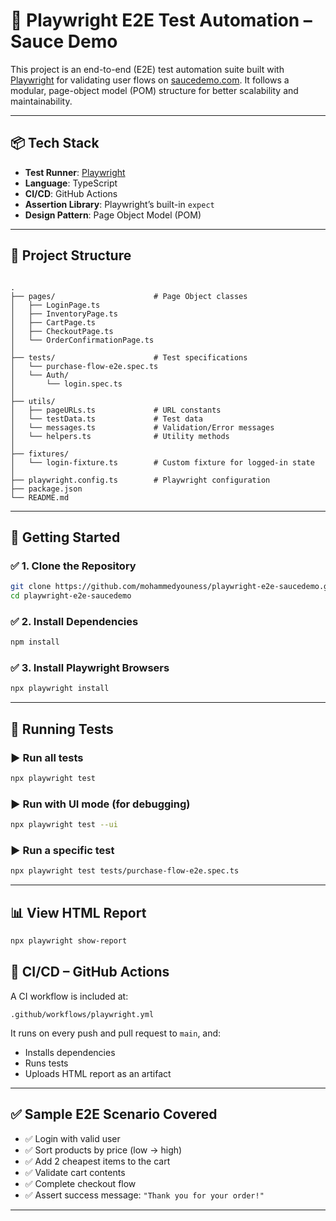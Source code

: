 # 🧪 Playwright E2E Test Automation – Sauce Demo

This project is an end-to-end (E2E) test automation suite built with [Playwright](https://playwright.dev/) for validating user flows on [saucedemo.com](https://www.saucedemo.com/). It follows a modular, page-object model (POM) structure for better scalability and maintainability.

---

## 📦 Tech Stack

- **Test Runner**: [Playwright](https://playwright.dev/)
- **Language**: TypeScript
- **CI/CD**: GitHub Actions
- **Assertion Library**: Playwright’s built-in `expect`
- **Design Pattern**: Page Object Model (POM)

---

## 📁 Project Structure

```

.
├── pages/                      # Page Object classes
│   ├── LoginPage.ts
│   ├── InventoryPage.ts
│   ├── CartPage.ts
│   ├── CheckoutPage.ts
│   └── OrderConfirmationPage.ts
│
├── tests/                      # Test specifications
│   └── purchase-flow-e2e.spec.ts
│   └── Auth/
│       └── login.spec.ts
│
├── utils/
│   ├── pageURLs.ts             # URL constants
│   └── testData.ts             # Test data
│   └── messages.ts             # Validation/Error messages
│   └── helpers.ts              # Utility methods
│
├── fixtures/
│   └── login-fixture.ts        # Custom fixture for logged-in state
│
├── playwright.config.ts        # Playwright configuration
├── package.json
└── README.md

```

---

## 🚀 Getting Started

### ✅ 1. Clone the Repository

```bash
git clone https://github.com/mohammedyouness/playwright-e2e-saucedemo.git
cd playwright-e2e-saucedemo
```

### ✅ 2. Install Dependencies

```bash
npm install
```

### ✅ 3. Install Playwright Browsers

```bash
npx playwright install
```

---

## 🧪 Running Tests

### ▶ Run all tests

```bash
npx playwright test
```

### ▶ Run with UI mode (for debugging)

```bash
npx playwright test --ui
```

### ▶ Run a specific test

```bash
npx playwright test tests/purchase-flow-e2e.spec.ts
```

---

## 📊 View HTML Report

```bash
npx playwright show-report
```

## 🔄 CI/CD – GitHub Actions

A CI workflow is included at:

```
.github/workflows/playwright.yml
```

It runs on every push and pull request to `main`, and:

- Installs dependencies
- Runs tests
- Uploads HTML report as an artifact

---

## ✅ Sample E2E Scenario Covered

- ✅ Login with valid user
- ✅ Sort products by price (low → high)
- ✅ Add 2 cheapest items to the cart
- ✅ Validate cart contents
- ✅ Complete checkout flow
- ✅ Assert success message: `"Thank you for your order!"`

---
